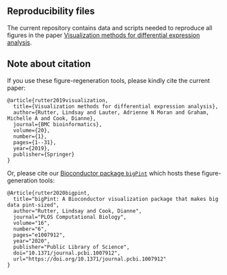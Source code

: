 __Reproducibility files__
---

The current repository contains data and scripts needed to reproduce all figures in the paper [Visualization methods for differential expression analysis](https://doi.org/10.1186/s12859-019-2968-1).

__Note about citation__
---

If you use these figure-regeneration tools, please kindly cite the current paper:

```
@article{rutter2019visualization,
  title={Visualization methods for differential expression analysis},
  author={Rutter, Lindsay and Lauter, Adrienne N Moran and Graham, Michelle A and Cook, Dianne},
  journal={BMC bioinformatics},
  volume={20},
  number={1},
  pages={1--31},
  year={2019},
  publisher={Springer}
}
```

Or, please cite our [Bioconductor package `bigPint`](https://github.com/lindsayrutter/bigPint) which hosts these figure-generation tools:

```
@Article{rutter2020bigpint,
  title="bigPint: A Bioconductor visualization package that makes big data pint-sized",
  author="Rutter, Lindsay and Cook, Dianne",
  journal="PLOS Computational Biology",
  volume="16",
  number="6",
  pages="e1007912",
  year="2020",
  publisher="Public Library of Science",
  doi="10.1371/journal.pcbi.1007912",
  url="https://doi.org/10.1371/journal.pcbi.1007912"
}
```
